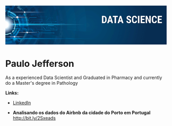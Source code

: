 <p align="center">
  <img src="banner.png" >
</p>

# Paulo Jefferson

As a experienced Data Scientist and Graduated in Pharmacy and currently do a Master's degree in Pathology

**Links:**
* [LinkedIn](https://www.linkedin.com/in/paulo-jefferson-2bba01119/)


* **Analisando os dados do Airbnb da cidade do Porto em Portugal** http://bit.ly/2Sxeads

